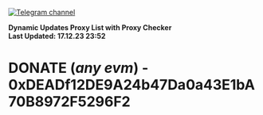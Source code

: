 [![Telegram channel](https://img.shields.io/endpoint?url=https://runkit.io/damiankrawczyk/telegram-badge/branches/master?url=https://t.me/n4z4v0d)](https://t.me/n4z4v0d) 

**Dynamic Updates Proxy List with Proxy Checker**  
**Last Updated: 17.12.23 23:52**

# DONATE (_any evm_) - 0xDEADf12DE9A24b47Da0a43E1bA70B8972F5296F2

